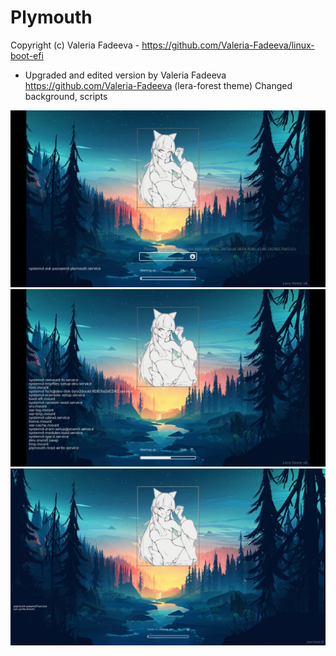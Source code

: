 # Plymouth

Copyright (c) Valeria Fadeeva - https://github.com/Valeria-Fadeeva/linux-boot-efi
* Upgraded and edited version by Valeria Fadeeva https://github.com/Valeria-Fadeeva (lera-forest theme)
Changed background, scripts


![image](screenshots/Screenshot_20220510_042207.png)
![image](screenshots/Screenshot_20220510_042220.png)
![image](screenshots/Screenshot_20220510_042334.png)
